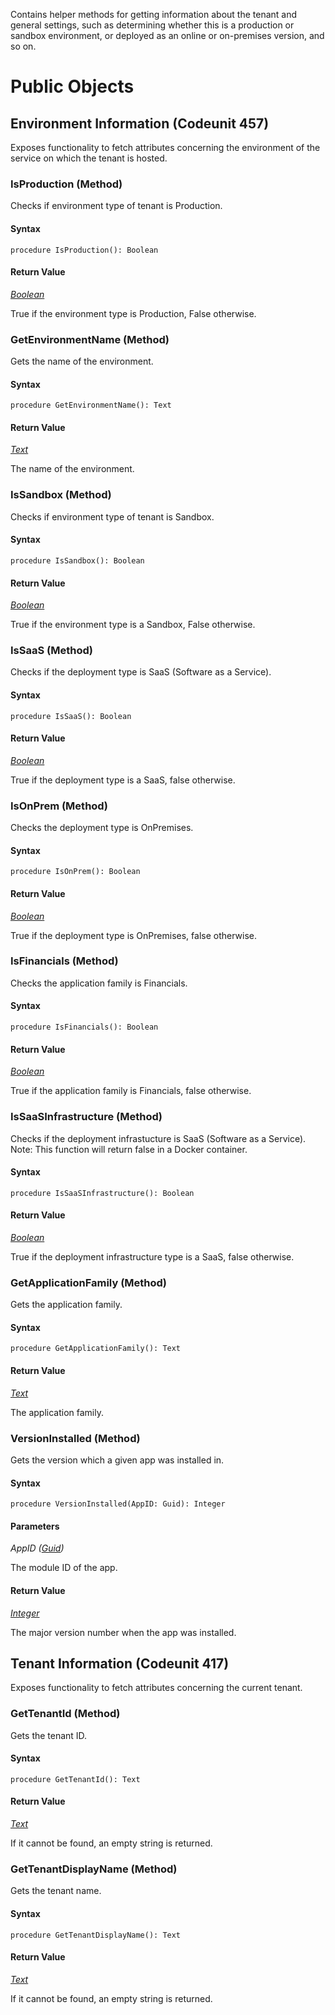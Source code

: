 Contains helper methods for getting information about the tenant and general settings, such as determining whether this is a production or sandbox environment, or deployed as an online or on-premises version, and so on.

# Public Objects
## Environment Information (Codeunit 457)

 Exposes functionality to fetch attributes concerning the environment of the service on which the tenant is hosted.
 

### IsProduction (Method) <a name="IsProduction"></a> 

 Checks if environment type of tenant is Production.
 

#### Syntax
```
procedure IsProduction(): Boolean
```
#### Return Value
*[Boolean](https://docs.microsoft.com/en-us/dynamics365/business-central/dev-itpro/developer/methods-auto/boolean/boolean-data-type)*

True if the environment type is Production, False otherwise.
### GetEnvironmentName (Method) <a name="GetEnvironmentName"></a> 

 Gets the name of the environment.
 

#### Syntax
```
procedure GetEnvironmentName(): Text
```
#### Return Value
*[Text](https://docs.microsoft.com/en-us/dynamics365/business-central/dev-itpro/developer/methods-auto/text/text-data-type)*

The name of the environment.
### IsSandbox (Method) <a name="IsSandbox"></a> 

 Checks if environment type of tenant is Sandbox.
 

#### Syntax
```
procedure IsSandbox(): Boolean
```
#### Return Value
*[Boolean](https://docs.microsoft.com/en-us/dynamics365/business-central/dev-itpro/developer/methods-auto/boolean/boolean-data-type)*

True if the environment type is a Sandbox, False otherwise.
### IsSaaS (Method) <a name="IsSaaS"></a> 

 Checks if the deployment type is SaaS (Software as a Service).
 

#### Syntax
```
procedure IsSaaS(): Boolean
```
#### Return Value
*[Boolean](https://docs.microsoft.com/en-us/dynamics365/business-central/dev-itpro/developer/methods-auto/boolean/boolean-data-type)*

True if the deployment type is a SaaS, false otherwise.
### IsOnPrem (Method) <a name="IsOnPrem"></a> 

 Checks the deployment type is OnPremises.
 

#### Syntax
```
procedure IsOnPrem(): Boolean
```
#### Return Value
*[Boolean](https://docs.microsoft.com/en-us/dynamics365/business-central/dev-itpro/developer/methods-auto/boolean/boolean-data-type)*

True if the deployment type is OnPremises, false otherwise.
### IsFinancials (Method) <a name="IsFinancials"></a> 

 Checks the application family is Financials.
 

#### Syntax
```
procedure IsFinancials(): Boolean
```
#### Return Value
*[Boolean](https://docs.microsoft.com/en-us/dynamics365/business-central/dev-itpro/developer/methods-auto/boolean/boolean-data-type)*

True if the application family is Financials, false otherwise.
### IsSaaSInfrastructure (Method) <a name="IsSaaSInfrastructure"></a> 

 Checks if the deployment infrastucture is SaaS (Software as a Service).
 Note: This function will return false in a Docker container.
 

#### Syntax
```
procedure IsSaaSInfrastructure(): Boolean
```
#### Return Value
*[Boolean](https://docs.microsoft.com/en-us/dynamics365/business-central/dev-itpro/developer/methods-auto/boolean/boolean-data-type)*

True if the deployment infrastructure type is a SaaS, false otherwise.
### GetApplicationFamily (Method) <a name="GetApplicationFamily"></a> 

 Gets the application family.
 

#### Syntax
```
procedure GetApplicationFamily(): Text
```
#### Return Value
*[Text](https://docs.microsoft.com/en-us/dynamics365/business-central/dev-itpro/developer/methods-auto/text/text-data-type)*

The application family.
### VersionInstalled (Method) <a name="VersionInstalled"></a> 

 Gets the version which a given app was installed in.
 

#### Syntax
```
procedure VersionInstalled(AppID: Guid): Integer
```
#### Parameters
*AppID ([Guid](https://docs.microsoft.com/en-us/dynamics365/business-central/dev-itpro/developer/methods-auto/guid/guid-data-type))* 

The module ID of the app.

#### Return Value
*[Integer](https://docs.microsoft.com/en-us/dynamics365/business-central/dev-itpro/developer/methods-auto/integer/integer-data-type)*

The major version number when the app was installed.

## Tenant Information (Codeunit 417)

 Exposes functionality to fetch attributes concerning the current tenant.
 

### GetTenantId (Method) <a name="GetTenantId"></a> 

 Gets the tenant ID.
 

#### Syntax
```
procedure GetTenantId(): Text
```
#### Return Value
*[Text](https://docs.microsoft.com/en-us/dynamics365/business-central/dev-itpro/developer/methods-auto/text/text-data-type)*

If it cannot be found, an empty string is returned.
### GetTenantDisplayName (Method) <a name="GetTenantDisplayName"></a> 

 Gets the tenant name.
 

#### Syntax
```
procedure GetTenantDisplayName(): Text
```
#### Return Value
*[Text](https://docs.microsoft.com/en-us/dynamics365/business-central/dev-itpro/developer/methods-auto/text/text-data-type)*

If it cannot be found, an empty string is returned.
